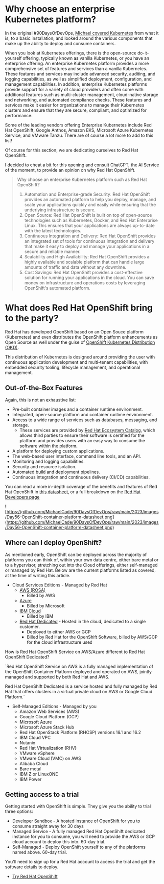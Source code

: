 # Why choose an enterprise Kubernetes platform?

In the original #90DaysOfDevOps, [Michael covered Kubernetes](https://github.com/MichaelCade/90DaysOfDevOps/blob/main/2022.md#kubernetes) from what it is, to a basic installation, and looked around the various components that make up the ability to deploy and consume containers.

When you look at Kubernetes offerings, there is the open-source do-it-yourself offering, typically known as vanilla Kubernetes, or you have an enterprise offering. An enterprise Kubernetes platform provides a more comprehensive set of features and services than a vanilla Kubernetes. These features and services may include advanced security, auditing, and logging capabilities, as well as simplified deployment, configuration, and management capabilities. In addition, enterprise Kubernetes platforms provide support for a variety of cloud providers and often come with additional features such as multi-cluster management, cloud-native storage and networking, and automated compliance checks. These features and services make it easier for organizations to manage their Kubernetes clusters and ensure that they are secure, compliant, and optimized for performance.

Some of the leading vendors offering Enterprise Kubernetes include Red Hat OpenShift, Google Anthos, Amazon EKS, Microsoft Azure Kubernetes Service, and VMware Tanzu. There are of course a lot more to add to this list!

Of course for this section, we are dedicating ourselves to Red Hat OpenShift.

I decided to cheat a bit for this opening and consult ChatGPT, the AI Service of the moment, to provide an opinion on why Red Hat OpenShift.

> Why choose an enterprise Kubernetes platform such as Red Hat OpenShift?
> 
> 1. Automation and Enterprise-grade Security: Red Hat OpenShift provides an automated platform to help you deploy, manage, and scale your applications quickly and easily while ensuring that the underlying infrastructure is secure.
> 2. Open Source: Red Hat OpenShift is built on top of open-source technologies such as Kubernetes, Docker, and Red Hat Enterprise Linux. This ensures that your applications are always up-to-date with the latest technologies.
> 3. Continuous Integration and Delivery: Red Hat OpenShift provides an integrated set of tools for continuous integration and delivery that make it easy to deploy and manage your applications in a secure and reliable manner.
> 4. Scalability and High Availability: Red Hat OpenShift provides a highly available and scalable platform that can handle large amounts of traffic and data without any downtime.
> 5. Cost Savings: Red Hat OpenShift provides a cost-effective solution for running your applications in the cloud. You can save money on infrastructure and operations costs by leveraging OpenShift's automated platform.

# What does Red Hat OpenShift bring to the party?

Red Hat has developed OpenShift based on an Open Souce platform (Kubernetes) and even distributes the OpenShift platform enhancements as Open Source as well under the guise of [OpenShift Kubernetes Distribution (OKD)](https://www.okd.io/).

This distribution of Kubernetes is designed around providing the user with continuous application development and multi-tenant capabilities, with embedded security tooling, lifecycle management, and operational management.

## Out-of-the-Box Features

Again, this is not an exhaustive list:

- Pre-built container images and a container runtime environment.
- Integrated, open-source platform and container runtime environment.
- Access to a wide range of services such as databases, messaging, and storage.
    - These services are provided by [Red Hat Ecosystem Catalog](https://catalog.redhat.com/), which allows third parties to ensure their software is certified for the platform and provides users with an easy way to consume the software within the platform.
- A platform for deploying custom applications.
- The web-based user interface, command line tools, and an API.
- Monitoring and logging capabilities.
- Security and resource isolation.
- Automated build and deployment pipelines.
- Continuous integration and continuous delivery (CI/CD) capabilities.

You can read a more in-depth coverage of the benefits and features of Red Hat OpenShift in [this datasheet](https://www.redhat.com/en/resources/openshift-container-platform-datasheet), or a full breakdown on the [Red Hat Developers page](https://developers.redhat.com/products/openshift/overview)

![https://github.com/MichaelCade/90DaysOfDevOps/raw/main/2023/images/Day56-OpenShift-container-platform-datasheet.png](https://github.com/MichaelCade/90DaysOfDevOps/raw/main/2023/images/Day56-OpenShift-container-platform-datasheet.png)

## Where can I deploy OpenShift?

As mentioned early, OpenShift can be deployed across the majority of platforms you can think of, within your own data centre, either bare metal or to a hypervisor, stretching out into the Cloud offerings, either self-managed or managed by Red Hat. Below are the current platforms listed as covered, at the time of writing this article.

- Cloud Services Editions - Managed by Red Hat
    - [AWS (ROSA)](https://www.redhat.com/en/technologies/cloud-computing/openshift/aws)
        - Billed by AWS
    - [Azure](https://www.redhat.com/en/technologies/cloud-computing/openshift/azure)
        - Billed by Microsoft
    - [IBM Cloud](https://www.redhat.com/en/technologies/cloud-computing/openshift/ibm)
        - Billed by IBM
    - [Red Hat Dedicated](https://www.redhat.com/en/resources/openshift-dedicated-datasheet) - Hosted in the cloud, dedicated to a single customer.
        - Deployed to either AWS or GCP
        - Billed by Red Hat for the OpenShift Software, billed by AWS/GCP for the cloud infrastructure used

How is Red Hat OpenShift Service on AWS/Azure different to Red Hat OpenShift Dedicated?

`Red Hat OpenShift Service on AWS is a fully managed implementation of the OpenShift Container Platform deployed and operated on AWS, jointly managed and supported by both Red Hat and AWS.

Red Hat OpenShift Dedicated is a service hosted and fully managed by Red Hat that offers clusters in a virtual private cloud on AWS or Google Cloud Platform.`

- Self-Managed Editions - Managed by you
    - Amazon Web Services (AWS)
    - Google Cloud Platform (GCP)
    - Microsoft Azure
    - Microsoft Azure Stack Hub
    - Red Hat OpenStack Platform (RHOSP) versions 16.1 and 16.2
    - IBM Cloud VPC
    - Nutanix
    - Red Hat Virtualization (RHV)
    - VMware vSphere
    - VMware Cloud (VMC) on AWS
    - Alibaba Cloud
    - Bare metal
    - IBM Z or LinuxONE
    - IBM Power

## Getting access to a trial

Getting started with OpenShift is simple. They give you the ability to trial three options:

- Developer Sandbox - A hosted instance of OpenShift for you to consume straight away for 30 days
- Managed Service - A fully managed Red Hat OpenShift dedicated instance for you to consume, you will need to provide the AWS or GCP cloud account to deploy this into. 60-day trial.
- Self-Managed - Deploy OpenShift yourself to any of the platforms named above. 60-day trial.

You'll need to sign up for a Red Hat account to access the trial and get the software details to deploy.

- [Try Red Hat OpenShift](https://www.redhat.com/en/technologies/cloud-computing/openshift/try-it)